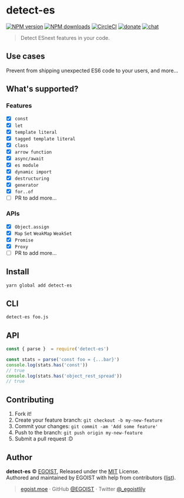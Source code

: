 
# detect-es

[![NPM version](https://img.shields.io/npm/v/detect-es.svg?style=flat)](https://npmjs.com/package/detect-es) [![NPM downloads](https://img.shields.io/npm/dm/detect-es.svg?style=flat)](https://npmjs.com/package/detect-es) [![CircleCI](https://circleci.com/gh/egoist/detect-es/tree/master.svg?style=shield)](https://circleci.com/gh/egoist/detect-es/tree/master)  [![donate](https://img.shields.io/badge/$-donate-ff69b4.svg?maxAge=2592000&style=flat)](https://github.com/egoist/donate) [![chat](https://img.shields.io/badge/chat-on%20discord-7289DA.svg?style=flat)](https://chat.egoist.moe)

> Detect ESnext features in your code.

## Use cases

Prevent from shipping unexpected ES6 code to your users, and more...

## What's supported?

### Features

- [x] `const`
- [x] `let`
- [x] `template literal`
- [x] `tagged template literal`
- [x] `class`
- [x] `arrow function`
- [x] `async/await`
- [x] `es module`
- [x] `dynamic import`
- [x] `destructuring`
- [x] `generator`
- [x] `for..of`
- [ ] PR to add more...

### APIs

- [x] `Object.assign`
- [x] `Map` `Set` `WeakMap` `WeakSet`
- [x] `Promise`
- [x] `Proxy`
- [ ] PR to add more...

## Install

```bash
yarn global add detect-es
```

## CLI

```bash
detect-es foo.js
```

## API

```js
const { parse }  = require('detect-es')

const stats = parse('const foo = {...bar}')
console.log(stats.has('const'))
// true
console.log(stats.has('object_rest_spread'))
// true
```

## Contributing

1. Fork it!
2. Create your feature branch: `git checkout -b my-new-feature`
3. Commit your changes: `git commit -am 'Add some feature'`
4. Push to the branch: `git push origin my-new-feature`
5. Submit a pull request :D


## Author

**detect-es** © [EGOIST](https://github.com/egoist), Released under the [MIT](./LICENSE) License.<br>
Authored and maintained by EGOIST with help from contributors ([list](https://github.com/egoist/detect-es/contributors)).

> [egoist.moe](https://egoist.moe) · GitHub [@EGOIST](https://github.com/egoist) · Twitter [@_egoistlily](https://twitter.com/_egoistlily)
